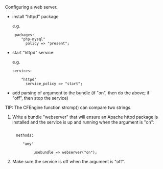Configuring a web server.

- install "httpd" package
 
   e.g. 

       packages:
          "php-mysql"
            policy => "present";

- start "httpd" service

  e.g.

      services:

          "httpd"
            service_policy => "start";


- add parsing of argument to the bundle (if "on", then do the above;
  if "off", then stop the service)


TIP: The CFEngine function strcmp() can compare two strings.

1. Write a bundle "webserver" that will ensure an Apache httpd package
   is installed and the service is up and running when the argument is
   "on":

```cfengine3

     methods:

        "any"

             usebundle => webserver("on");
```

2. Make sure the service is off when the argument is "off".



